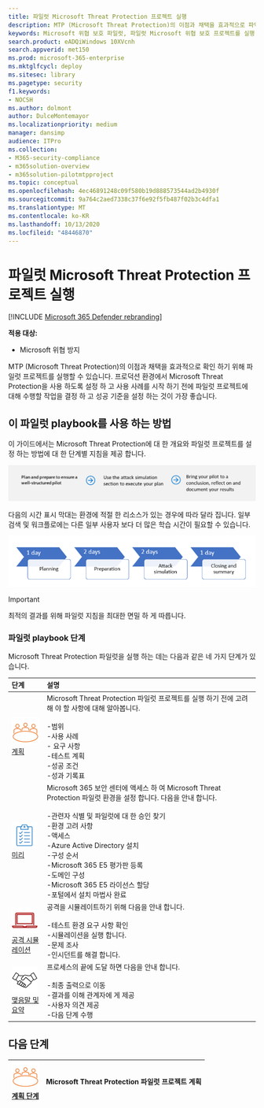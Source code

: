 ```yaml
---
title: 파일럿 Microsoft Threat Protection 프로젝트 실행
description: MTP (Microsoft Threat Protection)의 이점과 채택을 효과적으로 파악 하기 위해 프로덕션 환경에서 파일럿 Microsoft 위협 보호 프로젝트를 실행 합니다.
keywords: Microsoft 위협 보호 파일럿, 파일럿 Microsoft 위협 보호 프로젝트를 실행 하 고, microsoft threat protection 파일럿 프로젝트, 사이버 보안, 고급 영구 위협, 엔터프라이즈 보안, 장치, 장치, id, 사용자, 데이터, 응용 프로그램, 인시던트, 자동화 된 조사 및 업데이트, 고급 구하기 등을 평가 합니다.
search.product: eADQiWindows 10XVcnh
search.appverid: met150
ms.prod: microsoft-365-enterprise
ms.mktglfcycl: deploy
ms.sitesec: library
ms.pagetype: security
f1.keywords:
- NOCSH
ms.author: dolmont
author: DulceMontemayor
ms.localizationpriority: medium
manager: dansimp
audience: ITPro
ms.collection:
- M365-security-compliance
- m365solution-overview
- m365solution-pilotmtpproject
ms.topic: conceptual
ms.openlocfilehash: 4ec46891248c09f580b19d888573544ad2b4930f
ms.sourcegitcommit: 9a764c2aed7338c37f6e92f5fb487f02b3c4dfa1
ms.translationtype: MT
ms.contentlocale: ko-KR
ms.lasthandoff: 10/13/2020
ms.locfileid: "48446870"
---
```

# <a name="run-your-pilot-microsoft-threat-protection-project"></a>파일럿 Microsoft Threat Protection 프로젝트 실행 

[!INCLUDE [Microsoft 365 Defender rebranding](../includes/microsoft-defender.md)]


**적용 대상:**
- Microsoft 위협 방지

MTP (Microsoft Threat Protection)의 이점과 채택을 효과적으로 확인 하기 위해 파일럿 프로젝트를 실행할 수 있습니다. 프로덕션 환경에서 Microsoft Threat Protection을 사용 하도록 설정 하 고 사용 사례를 시작 하기 전에 파일럿 프로젝트에 대해 수행할 작업을 결정 하 고 성공 기준을 설정 하는 것이 가장 좋습니다. 


## <a name="how-to-use-this-pilot-playbook"></a>이 파일럿 playbook를 사용 하는 방법

이 가이드에서는 Microsoft Threat Protection에 대 한 개요와 파일럿 프로젝트를 설정 하는 방법에 대 한 단계별 지침을 제공 합니다. 

![Microsoft Threat Protection 파일럿 실행 단계](../../media/pilotphases.png)

다음의 시간 표시 막대는 환경에 적절 한 리소스가 있는 경우에 따라 달라 집니다. 일부 검색 및 워크플로에는 다른 일부 사용자 보다 더 많은 학습 시간이 필요할 수 있습니다.

![Microsoft Threat Protection 파일럿 실행을 위한 샘플 시간 표시줄](../../media/pilotimeline.png)

>[!IMPORTANT]
>최적의 결과를 위해 파일럿 지침을 최대한 면밀 하 게 따릅니다.


### <a name="pilot-playbook-phases"></a>파일럿 playbook 단계 

Microsoft Threat Protection 파일럿을 실행 하는 데는 다음과 같은 네 가지 단계가 있습니다.

|단계 | 설명 | 
|:-------|:-----|
| ![계획](../../media/mtp/plan.png)<br>[계획](mtp-pilot-plan.md)| Microsoft Threat Protection 파일럿 프로젝트를 실행 하기 전에 고려해 야 할 사항에 대해 알아봅니다. <br><br>-범위 <br> -사용 사례 <br>- 요구 사항 <br>-테스트 계획 <br> -성공 조건 <br> -성과 기록표 
| ![미리](../../media/mtp/prep.png) <br>[미리](mtp-evaluation.md)|  Microsoft 365 보안 센터에 액세스 하 여 Microsoft Threat Protection 파일럿 환경을 설정 합니다. 다음을 안내 합니다.<br><br>-관련자 식별 및 파일럿에 대 한 승인 찾기 <br> -환경 고려 사항 <br>-액세스 <br>-Azure Active Directory 설치 <br> -구성 순서 <br> -Microsoft 365 E5 평가판 등록 <br> -도메인 구성 <br>-Microsoft 365 E5 라이선스 할당 <br> -포털에서 설치 마법사 완료|
| ![공격 시뮬레이션](../../media/mtp/run-sim.png) <br>[공격 시뮬레이션](mtp-pilot-simulate.md) | 공격을 시뮬레이트하기 위해 다음을 안내 합니다.<br><br>-테스트 환경 요구 사항 확인 <br>-시뮬레이션을 실행 합니다. <br>-문제 조사 <br>-인시던트를 해결 합니다. 
| ![맺음말 및 요약](../../media/mtp/close.png) <br>[맺음말 및 요약](mtp-pilot-close.md) | 프로세스의 끝에 도달 하면 다음을 안내 합니다.<br><br>-최종 출력으로 이동<br>-결과를 이해 관계자에 게 제공 <br>-사용자 의견 제공 <br>-다음 단계 수행 

## <a name="next-step"></a>다음 단계
|![계획 단계](../../media/mtp/plan.png) <br>[계획 단계](mtp-pilot-plan.md) | Microsoft Threat Protection 파일럿 프로젝트 계획 
|:-------|:-----|
